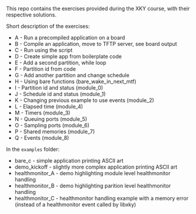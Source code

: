 This repo contains the exercises provided during the XKY course, with their respective solutions.

Short description of the exercises:
 * A - Run a precompiled application on a board
 * B - Compile an application, move to TFTP server, see board output
 * C - Run using the script
 * D - Create simple app from boilerplate code
 * E - Add a second partition, while loop
 * F - Partition id from code
 * G - Add another partition and change schedule 
 * H - Using bare functions (bare_wake_in_next_mtf)
 * I - Partition id and status (module_0)
 * J - Schedule id and status (module_1)
 * K - Changing previous example to use events (module_2)
 * L - Elapsed time (module_4)
 * M - Timers (module_3)
 * N - Queuing ports (module_5)
 * O - Sampling ports (module_6)
 * P - Shared memories (module_7)
 * Q - Events (module_8)

In the `examples` folder:
 * bare_c - simple application printing ASCII art
 * demo_kickoff - slightly more complex application printing ASCII art
 * healthmonitor_A - demo highlighting module level healthmonitor handling
 * healthmonitor_B - demo highlighting parition level healthmonitor handling
 * healthmonitor_C - healthmonitor handling example with a memory error (instead of a healthmonitor event called by libxky)
